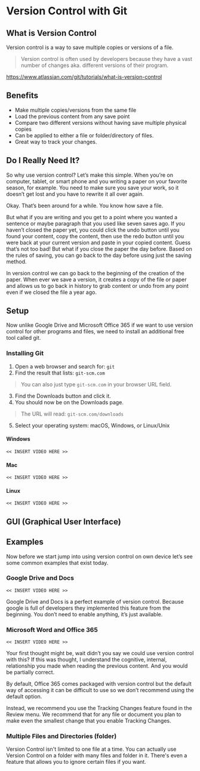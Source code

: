 # Version Control with Git

## What is Version Control

Version control is a way to save multiple copies or versions of a file.

> Version control is often used by developers because they have a vast number of changes aka. different versions of their program.

https://www.atlassian.com/git/tutorials/what-is-version-control 


## Benefits

- Make multiple copies/versions from the same file
- Load the previous content from any save point
- Compare two different versions without having save multiple physical copies
- Can be applied to either a file or folder/directory of files.
- Great way to track your changes.


## Do I Really Need It?

So why use version control? Let’s make this simple. When you’re on computer, tablet, or smart phone and you writing a paper on your favorite season, for example. You need to make sure you save your work, so it doesn’t get lost and you have to rewrite it all over again. 

Okay. That’s been around for a while. You know how save a file. 

But what if you are writing and you get to a point where you wanted a sentence or maybe paragraph that you used like seven saves ago. If you haven’t closed the paper yet, you could click the undo button until you found your content, copy the content, then use the redo button until you were back at your current version and paste in your copied content. Guess that’s not too bad! But what if you close the paper the day before. Based on the rules of saving, you can go back to the day before using just the saving method.

In version control we can go back to the beginning of the creation of the paper. When ever we save a version, it creates a copy of the file or paper and allows us to go back in history to grab content or undo from any point even if we closed the file a year ago. 


## Setup

Now unlike Google Drive and Microsoft Office 365 if we want to use version control for other programs and files, we need to install an additional free tool called git.  

### Installing Git

1.	Open a web browser and search for: `git`
2.	Find the result that lists: `git-scm.com`

> You can also just type `git-scm.com` in your browser URL field.

3.	Find the Downloads button and click it. 
4.	You should now be on the Downloads page. 

> The URL will read: `git-scm.com/downloads`

5.	Select your operating system: macOS, Windows, or Linux/Unix


#### Windows

    << INSERT VIDEO HERE >>

#### Mac

    << INSERT VIDEO HERE >>

#### Linux

    << INSERT VIDEO HERE >>



## GUI (Graphical User Interface) 


## Examples

Now before we start jump into using version control on own device let’s see some common examples that exist today.

### Google Drive and Docs

    << INSERT VIDEO HERE >>

Google Drive and Docs is a perfect example of version control. Because google is full of developers they implemented this feature from the beginning. You don’t need to enable anything, it’s just available. 

### Microsoft Word and Office 365

    << INSERT VIDEO HERE >>

Your first thought might be, wait didn’t you say we could use version control with this? If this was thought, I understand the cognitive, internal, relationship you made when reading the previous content. And you would be partially correct. 

By default, Office 365 comes packaged with version control but the default way of accessing it can be difficult to use so we don’t recommend using the default option.

Instead, we recommend you use the Tracking Changes feature found in the Review menu. We recommend that for any file or document you plan to make even the smallest change that you enable Tracking Changes. 

### Multiple Files and Directories (folder)

Version Control isn't limited to one file at a time. You can actually use Version Control on a folder with many files and folder in it. There's even a feature that allows you to ignore certain files if you want.

